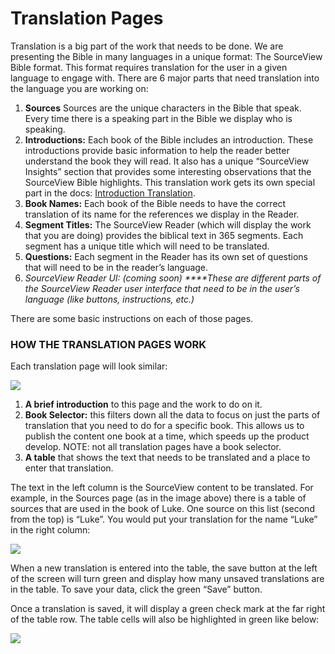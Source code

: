 # Translation Pages

Translation is a big part of the work that needs to be done. We are presenting the Bible in many languages in a unique format: The SourceView Bible format. This format requires translation for the user in a given language to engage with. There are 6 major parts that need translation into the language you are working on:

1. **Sources** Sources are the unique characters in the Bible that speak. Every time there is a speaking part in the Bible we display who is speaking.
2. **Introductions:** Each book of the Bible includes an introduction. These introductions provide basic information to help the reader better understand the book they will read. It also has a unique “SourceView Insights” section that provides some interesting observations that the SourceView Bible highlights. This translation work gets its own special part in the docs: [Introduction Translation](introduction-translation/).
3. **Book Names:** Each book of the Bible needs to have the correct translation of its name for the references we display in the Reader.
4. **Segment Titles:** The SourceView Reader \(which will display the work that you are doing\) provides the biblical text in 365 segments. Each segment has a unique title which will need to be translated.
5. **Questions:** Each segment in the Reader has its own set of questions that will need to be in the reader’s language.
6. _SourceView Reader UI: \(coming soon\) ****These are different parts of the SourceView Reader user interface that need to be in the user’s language \(like buttons, instructions, etc.\)_

There are some basic instructions on each of those pages.

### **HOW THE TRANSLATION PAGES WORK**

Each translation page will look similar:

![](https://lh5.googleusercontent.com/H6ElabMO2zP92O19CG9tF768l3sTv0-iUXnDpVEGittRKntjLfFxNhMf0_Qfjx-eopebmd0eOOotbN2F_NFHM0QKUbuLliqYVMoMAwP44r1jyI_tC0tMnHBQSS3xPAXMJxlkfkRw)

1. **A brief introduction** to this page and the work to do on it.
2. **Book Selector:** this filters down all the data to focus on just the parts of translation that you need to do for a specific book. This allows us to publish the content one book at a time, which speeds up the product develop. NOTE: not all translation pages have a book selector.
3. **A table** that shows the text that needs to be translated and a place to enter that translation.

The text in the left column is the SourceView content to be translated. For example, in the Sources page \(as in the image above\) there is a table of sources that are used in the book of Luke. One source on this list \(second from the top\) is “Luke”. You would put your translation for the name “Luke” in the right column:

![](https://lh5.googleusercontent.com/ebNc8BfE3J5-l5Yr4AVTZwYjYHfCBtG6ZOYajlcA9mR-RlWiZREC5xHTR8o4ZcfwtuGNCGyZc3Slk2Eg1ntsvDdV8eVvZwP-oQAIvYV3Z2csDlsB_GoeUGQ_qNx_TU8VeWp8AduV)

When a new translation is entered into the table, the save button at the left of the screen will turn green and display how many unsaved translations are in the table. To save your data, click the green “Save” button.

Once a translation is saved, it will display a green check mark at the far right of the table row. The table cells will also be highlighted in green like below:

![](https://lh5.googleusercontent.com/ZwoKXK7amcAvI7x2ouM8Jn4Wsi4zYR7r49Ve7QEpEfu64C5PfBJ6XGt9c4oaCiM6A4VkDV6vk9TYjzlgJRtbi-3mYLo25Y90gKz9U_Va6pspG-YemHjVq5vOmqWE9RL39c3V8Wfb)

